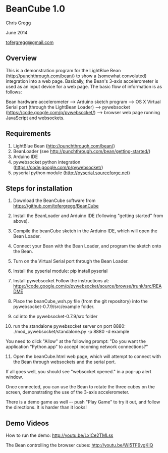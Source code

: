 BeanCube 1.0
============

Chris Gregg

June 2014

tofergregg@gmail.com

Overview
--------
This is a demonstration program for the LightBlue Bean (http://punchthrough.com/bean/)
to show a (somewhat convoluted) integration into a web page. Basically, the Bean's
3-axis accelerometer is used as an input device for a web page. The basic flow of 
information is as follows:

Bean hardware accelerometer --> 
Arduino sketch program --> 
OS X Virtual Serial port (through the LightBean Loader) -->
pywebsocket (https://code.google.com/p/pywebsocket/) -->
browser web page running JavaScript and websockets.

Requirements
------------

1. LightBlue Bean (http://punchthrough.com/bean/)
2. BeanLoader (see http://punchthrough.com/bean/getting-started/)
3. Arduino IDE
4. pywebsocket python integration (https://code.google.com/p/pywebsocket/)
5. pyserial python module (http://pyserial.sourceforge.net)

Steps for installation
----------------------

1. Download the BeanCube software from https://github.com/tofergregg/BeanCube

2. Install the BeanLoader and Arduino IDE (following "getting started" from above).

3. Compile the beanCube sketch in the Arduino IDE, which will open the Bean Loader.

4. Connect your Bean with the Bean Loader, and program the sketch onto the Bean.

5. Turn on the Virtual Serial port through the Bean Loader.

6. Install the pyserial module:
	pip install pyserial
	
7. Install pywebsocket
	Follow the instructions at:
	  https://code.google.com/p/pywebsocket/source/browse/trunk/src/README

8. Place the beanCube_wsh.py file (from the git repository) into the
   pywebsocket-0.7.9/src/example folder.
   
9. cd into the pywebsocket-0.7.9/src folder

10. run the standalone pywebsocket server on port 8880:
   ./mod_pywebsocket/standalone.py -p 8880 -d example
   
   You need to click "Allow" at the following prompt: "Do you want the 
   application “Python.app” to accept incoming network connections?"
   
11. Open the beanCube.html web page, which will attempt to connect with the Bean
    through websockets and the serial port.
    
If all goes well, you should see "websocket opened." in a pop-up alert window.

Once connected, you can use the Bean to rotate the three cubes on the screen,
demonstrating the use of the 3-axis accelerometer.

There is a demo game as well -- push "Play Game" to try it out, and follow the
directions. It is harder than it looks!

Demo Videos
-----------

How to run the demo:
http://youtu.be/LxICe2TMLss

The Bean controlling the browser cubes:
http://youtu.be/WI5TF9vgKIQ


